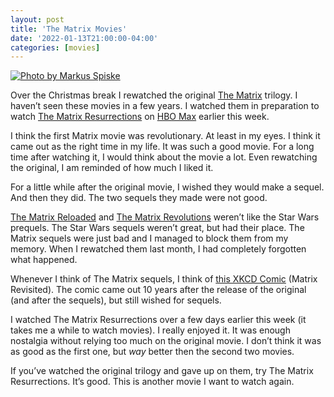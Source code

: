 ```yaml
---
layout: post
title: 'The Matrix Movies'
date: '2022-01-13T21:00:00-04:00'
categories: [movies]
---
```


[![Photo by Markus Spiske](https://images.unsplash.com/photo-1526374965328-7f61d4dc18c5?ixlib=rb-1.2.1&ixid=MnwxMjA3fDB8MHxwaG90by1wYWdlfHx8fGVufDB8fHx8&auto=format&fit=crop&w=2340&q=80)](https://unsplash.com/photos/iar-afB0QQw)

Over the Christmas break I rewatched the original [The Matrix](https://en.wikipedia.org/wiki/The_Matrix) trilogy. I haven’t seen these movies in a few years. I watched them in preparation to watch [The Matrix Resurrections](https://en.wikipedia.org/wiki/The_Matrix_Resurrections) on [HBO Max](https://www.hbomax.com) earlier this week. 

I think the first Matrix movie was revolutionary. At least in my eyes. I think it came out as the right time in my life. It was such a good movie. For a long time after watching it, I would think about the movie a lot. Even rewatching the original, I am reminded of how much I liked it. 

For a little while after the original movie, I wished they would make a sequel. And then they did. The two sequels they made were not good. 

[The Matrix Reloaded](https://en.wikipedia.org/wiki/The_Matrix_Reloaded) and [The Matrix Revolutions](https://en.wikipedia.org/wiki/The_Matrix_Revolutions) weren’t like the Star Wars prequels. The Star Wars sequels weren’t great, but had their place. The Matrix sequels were just bad and I managed to block them from my memory. When I rewatched them last month, I had completely forgotten what happened. 

Whenever I think of The Matrix sequels, I think of [this XKCD Comic](https://xkcd.com/566/) (Matrix Revisited). The comic came out 10 years after the release of the original (and after the sequels), but still wished for sequels. 

I watched The Matrix Resurrections over a few days earlier this week (it takes me a while to watch movies). I really enjoyed it. It was enough nostalgia without relying too much on the original movie. I don’t think it was as good as the first one, but _way_ better then the second two movies. 

If you’ve watched the original trilogy and gave up on them, try The Matrix Resurrections. It’s good. This is another movie I want to watch again. 